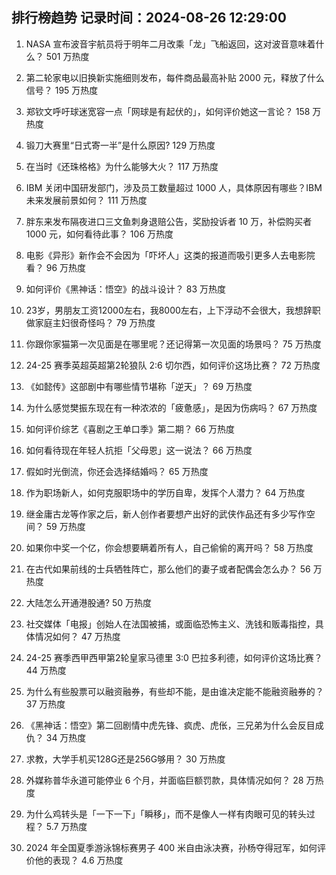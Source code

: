 
## 排行榜趋势 记录时间：2024-08-26 12:29:00
  
  1. NASA 宣布波音宇航员将于明年二月改乘「龙」飞船返回，这对波音意味着什么？ 501 万热度
    
  2. 第二轮家电以旧换新实施细则发布，每件商品最高补贴 2000 元，释放了什么信号？ 195 万热度
    
  3. 郑钦文呼吁球迷宽容一点「网球是有起伏的」，如何评价她这一言论？ 158 万热度
    
  4. 锻刀大赛里“日式寄一半”是什么原因? 129 万热度
    
  5. 在当时《还珠格格》为什么能够大火？ 117 万热度
    
  6. IBM 关闭中国研发部门，涉及员工数量超过 1000 人，具体原因有哪些？IBM 未来发展前景如何？ 111 万热度
    
  7. 胖东来发布隔夜进口三文鱼刺身退赔公告，奖励投诉者 10 万，补偿购买者 1000 元，如何看待此事？ 106 万热度
    
  8. 电影《异形》新作会不会因为「吓坏人」这类的报道而吸引更多人去电影院看？ 96 万热度
    
  9. 如何评价《黑神话：悟空》的战斗设计？ 83 万热度
    
  10. 23岁，男朋友工资12000左右，我8000左右，上下浮动不会很大，我想辞职做家庭主妇很奇怪吗？ 79 万热度
    
  11. 你跟你家猫第一次见面是在哪里呢？还记得第一次见面的场景吗？ 75 万热度
    
  12. 24-25 赛季英超英超第2轮狼队 2:6 切尔西，如何评价这场比赛？ 72 万热度
    
  13. 《如懿传》这部剧中有哪些情节堪称「逆天」？ 69 万热度
    
  14. 为什么感觉樊振东现在有一种浓浓的「疲惫感」，是因为伤病吗？ 67 万热度
    
  15. 如何评价综艺《喜剧之王单口季》第二期？ 66 万热度
    
  16. 如何看待现在年轻人抗拒「父母恩」这一说法？ 66 万热度
    
  17. 假如时光倒流，你还会选择结婚吗？ 65 万热度
    
  18. 作为职场新人，如何克服职场中的学历自卑，发挥个人潜力？ 64 万热度
    
  19. 继金庸古龙等作家之后，新人创作者要想产出好的武侠作品还有多少写作空间？ 59 万热度
    
  20. 如果你中奖一个亿，你会想要瞒着所有人，自己偷偷的离开吗？ 58 万热度
    
  21. 在古代如果前线的士兵牺牲阵亡，那么他们的妻子或者配偶会怎么办？ 56 万热度
    
  22. 大陆怎么开通港股通? 50 万热度
    
  23. 社交媒体「电报」创始人在法国被捕，或面临恐怖主义、洗钱和贩毒指控，具体情况如何？ 47 万热度
    
  24. 24-25 赛季西甲西甲第2轮皇家马德里 3:0 巴拉多利德，如何评价这场比赛？ 44 万热度
    
  25. 为什么有些股票可以融资融券，有些却不能，是由谁决定能不能融资融券的？ 37 万热度
    
  26. 《黑神话：悟空》第二回剧情中虎先锋、疯虎、虎伥，三兄弟为什么会反目成仇？ 34 万热度
    
  27. 求教，大学手机买128G还是256G够用？ 30 万热度
    
  28. 外媒称普华永道可能停业 6 个月，并面临巨额罚款，具体情况如何？ 28 万热度
    
  29. 为什么鸡转头是「一下一下」「瞬移」，而不是像人一样有肉眼可见的转头过程？ 5.7 万热度
    
  30. 2024 年全国夏季游泳锦标赛男子 400 米自由泳决赛，孙杨夺得冠军，如何评价他的表现？ 4.6 万热度
    
